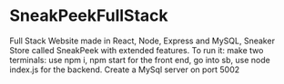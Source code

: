 # SneakPeekFullStack
Full Stack Website made in React, Node, Express and MySQL, Sneaker Store called SneakPeek with extended features.
To run it: make two terminals: use npm i, npm start for the front end, go into sb, use node index.js for the backend. Create a MySql server on port 5002
